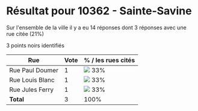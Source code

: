 # Résultat pour 10362 - Sainte-Savine

Sur l'ensemble de la ville il y a eu 14 réponses dont 3 réponses avec une rue citée (21%)

3 points noirs identifiés

| Rue | Vote | % / les rues cités|
|-----|------|-------------------|
| Rue Paul Doumer | 1 | <img src="../../img/bar_33.gif" />&nbsp;33%|
| Rue Louis Blanc | 1 | <img src="../../img/bar_33.gif" />&nbsp;33%|
| Rue Jules Ferry | 1 | <img src="../../img/bar_33.gif" />&nbsp;33%|
| **Total** | 3 | 100%|

